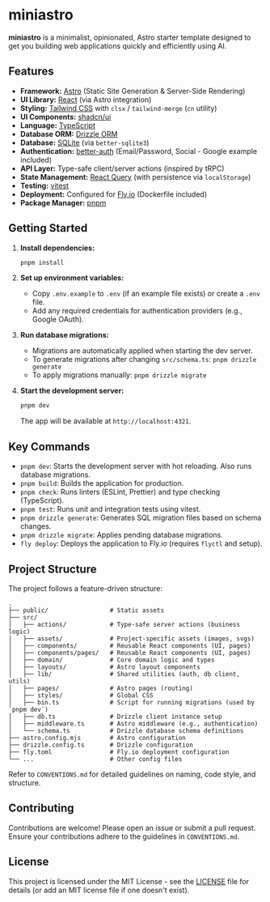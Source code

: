 # miniastro

**miniastro** is a minimalist, opinionated, Astro starter template designed to get you building web applications quickly and efficiently using AI.

## Features

- **Framework:** [Astro](https://astro.build/) (Static Site Generation & Server-Side Rendering)
- **UI Library:** [React](https://react.dev/) (via Astro integration)
- **Styling:** [Tailwind CSS](https://tailwindcss.com/) with `clsx` / `tailwind-merge` (`cn` utility)
- **UI Components:** [shadcn/ui](https://ui.shadcn.com/)
- **Language:** [TypeScript](https://www.typescriptlang.org/)
- **Database ORM:** [Drizzle ORM](https://orm.drizzle.team/)
- **Database:** [SQLite](https://www.sqlite.org/index.html) (via `better-sqlite3`)
- **Authentication:** [better-auth](https://github.com/LucianGratian/better-auth) (Email/Password, Social - Google example included)
- **API Layer:** Type-safe client/server actions (inspired by tRPC)
- **State Management:** [React Query](https://tanstack.com/query/latest) (with persistence via `localStorage`)
- **Testing:** [vitest](https://vitest.dev/)
- **Deployment:** Configured for [Fly.io](https://fly.io/) (Dockerfile included)
- **Package Manager:** [pnpm](https://pnpm.io/)

## Getting Started

1.  **Install dependencies:**

    ```bash
    pnpm install
    ```

2.  **Set up environment variables:**

    - Copy `.env.example` to `.env` (if an example file exists) or create a `.env` file.
    - Add any required credentials for authentication providers (e.g., Google OAuth).

3.  **Run database migrations:**

    - Migrations are automatically applied when starting the dev server.
    - To generate migrations after changing `src/schema.ts`: `pnpm drizzle generate`
    - To apply migrations manually: `pnpm drizzle migrate`

4.  **Start the development server:**

    ```bash
    pnpm dev
    ```

    The app will be available at `http://localhost:4321`.

## Key Commands

- `pnpm dev`: Starts the development server with hot reloading. Also runs database migrations.
- `pnpm build`: Builds the application for production.
- `pnpm check`: Runs linters (ESLint, Prettier) and type checking (TypeScript).
- `pnpm test`: Runs unit and integration tests using vitest.
- `pnpm drizzle generate`: Generates SQL migration files based on schema changes.
- `pnpm drizzle migrate`: Applies pending database migrations.
- `fly deploy`: Deploys the application to Fly.io (requires `flyctl` and setup).

## Project Structure

The project follows a feature-driven structure:

```
.
├── public/                 # Static assets
├── src/
│   ├── actions/            # Type-safe server actions (business logic)
│   ├── assets/             # Project-specific assets (images, svgs)
│   ├── components/         # Reusable React components (UI, pages)
│   ├── components/pages/   # Reusable React components (UI, pages)
│   ├── domain/             # Core domain logic and types
│   ├── layouts/            # Astro layout components
│   ├── lib/                # Shared utilities (auth, db client, utils)
│   ├── pages/              # Astro pages (routing)
│   ├── styles/             # Global CSS
│   ├── bin.ts              # Script for running migrations (used by `pnpm dev`)
│   ├── db.ts               # Drizzle client instance setup
│   ├── middleware.ts       # Astro middleware (e.g., authentication)
│   └── schema.ts           # Drizzle database schema definitions
├── astro.config.mjs        # Astro configuration
├── drizzle.config.ts       # Drizzle configuration
├── fly.toml                # Fly.io deployment configuration
└── ...                     # Other config files
```

Refer to `CONVENTIONS.md` for detailed guidelines on naming, code style, and structure.

## Contributing

Contributions are welcome! Please open an issue or submit a pull request. Ensure your contributions adhere to the guidelines in `CONVENTIONS.md`.

## License

This project is licensed under the MIT License - see the [LICENSE](LICENSE) file for details (or add an MIT license file if one doesn't exist).
